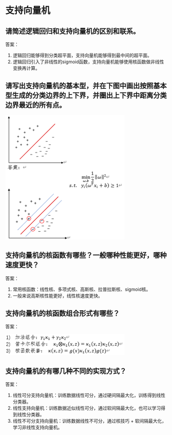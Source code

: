 # 支持向量机
## 请简述逻辑回归和支持向量机的区别和联系。
答案：
1. 逻辑回归能够得到分类超平面，支持向量机能够得到最中间的超平面。
2. 逻辑回归引入了非线性的sigmoid函数，支持向量机能够使用核函数做非线性变换再计算。
## 请写出支持向量机的基本型，并在下图中画出按照基本型生成的分类边界的上下界，并圈出上下界中距离分类边界最近的所有点。
![img_3.png](img_3.png)

## 支持向量机的核函数有哪些？一般哪种性能更好，哪种速度更快？
答案：
1. 常用核函数：线性核、多项式核、高斯核、拉普拉斯核、sigmoid核。
2. 一般来说高斯核性能更好，线性核速度更快。

## 支持向量机的核函数组合形式有哪些？
答案：

![img_5.png](img_5.png)

## 支持向量机的有哪几种不同的实现方式？
答案：
1. 线性可分支持向量机：训练数据线性可分，通过硬间隔最大化，训练得到线性分类器。
2. 线性支持向量机：训练数据近似线性可分，通过软间隔最大化，也可以学习得到线性分类器。
3. 线性不可分支持向量机：训练数据线性不可分，通过核技巧 + 软间隔最大化，学习非线性支持向量机。